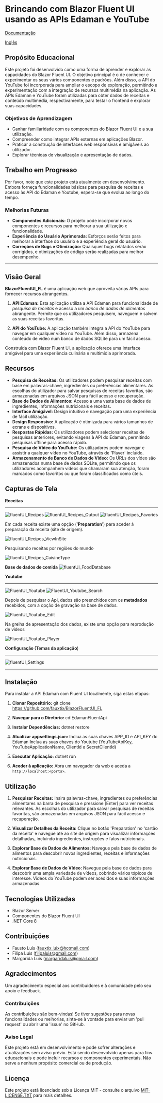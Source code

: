 # Brincando com Blazor Fluent UI usando as APIs Edaman e YouTube
[Documentação](https://fluentui-blazor.net/)

[Inglês](https://github.com/fauxtix/BlazorFluentUI_FL/blob/master//README.md)

## Propósito Educacional

Este projeto foi desenvolvido como uma forma de aprender e explorar as capacidades do Blazor Fluent UI.
O objetivo principal é o de conhecer e experimentar os seus vários componentes e padrões.
Além disso, a API do YouTube foi incorporada para ampliar o escopo de exploração, permitindo a experimentação com a integração de recursos multimédia na aplicação.
As APIs Edaman e YouTube foram utilizadas para obter dados de receitas e conteúdo multimédia, respectivamente, para testar o frontend e explorar suas capacidades.

### Objetivos de Aprendizagem

- Ganhar familiaridade com os componentes do Blazor Fluent UI e a sua utilização.
- Compreender como integrar APIs externas em aplicações Blazor.
- Praticar a construção de interfaces web responsivas e amigáveis ao utilizador.
- Explorar técnicas de visualização e apresentação de dados.

## Trabalho em Progresso

Por favor, note que este projeto está atualmente em desenvolvimento. Embora forneça funcionalidades básicas para pesquisa de receitas e acesso às API do Edaman e Youtube, espera-se que evolua ao longo do tempo.

### Melhorias Futuras

- **Componentes Adicionais:** O projeto pode incorporar novos componentes e recursos para melhorar a sua utilização e funcionalidade.
- **Experiência do Usuário Aprimorada:** Esforços serão feitos para melhorar a interface do usuário e a experiência geral do usuário.
- **Correções de Bugs e Otimização:** Quaisquer bugs relatados serão corrigidos, e otimizações de código serão realizadas para melhor desempenho.

---

## Visão Geral

**BlazorFluentUI_FL** é uma aplicação web que aproveita várias APIs para fornecer recursos abrangentes.

1. **API Edaman:** Esta aplicação utiliza a API Edaman para funcionalidade de _pesquisa de receitas_ e acesso a um _banco de dados de alimentos_ abrangente. Permite que os utilizadores pesquisem, naveguem e salvem as suas receitas favoritas.

2. **API do YouTube:** A aplicação também integra a API do YouTube para navegar em qualquer vídeo no YouTube. Além disso, armazena conteúdo de vídeo num banco de dados SQLite para um fácil acesso.

Construída com Blazor Fluent UI, a aplicação oferece uma interface amigável para uma experiência culinária e multimídia aprimorada.

## Recursos

- **Pesquisa de Receitas:** Os utilizadores podem pesquisar receitas com base em palavras-chave, ingredientes ou preferências alimentares. As escolhas do utilizador para salvar pesquisas de receitas favoritas, são armazenadas em arquivos JSON para fácil acesso e recuperação.
- **Base de Dados de Alimentos:** Acesso a uma vasta base de dados de ingredientes, informações nutricionais e receitas.
- **Interface Amigável:** Design intuitivo e navegação para uma experiência de fácil utilização.
- **Design Responsivo:** A aplicação é otimizada para vários tamanhos de ecrans e dispositivos.
- **Respostas Rápidas:** Os utilizadores podem selecionar receitas de pesquisas anteriores, evitando viagens à API do Edaman, permitindo pesquisas offline para acesso rápido.
- **Pesquisa de Vídeo do YouTube:** Os utilizadores podem navegar e assistir a qualquer vídeo no YouTube, através de 'Player' incluído.
- **Armazenamento de Banco de Dados de Vídeo:** Os URLs dos vídeo são armazenados numa base de dados SQLite, permitindo que os utilizadores acompanhem vídeos que chamaram sua atenção, foram marcados como favoritos ou que foram classificados como úteis.

## Capturas de Tela

**Receitas**
***
![fluentUI_Recipes](https://github.com/fauxtix/BlazorFluentUI_FL/assets/49880538/e0ded43c-54f4-46a2-b8f9-6ed95e01ebee)
![fluentUI_Recipes_Output](https://github.com/fauxtix/BlazorFluentUI_FL/assets/49880538/00752e20-5350-488d-af77-80f839b6feaa)
![fluentUI_Recipes_Favories](https://github.com/fauxtix/BlazorFluentUI_FL/assets/49880538/89f0f8cf-38e1-4bdc-b154-c797e7fdd460)

Em cada receita existe uma opção ('__Preparation__') para aceder à preparação da receita (site de origem).

![fluentUI_Recipes_ViewInSite](https://github.com/fauxtix/BlazorFluentUI_FL/assets/49880538/6fd77bca-6e84-42cb-a6b5-209a9362fc10)

Pesquisando receitas por regiões do mundo

![fluentUI_Recipes_CuisineType](https://github.com/fauxtix/BlazorFluentUI_FL/assets/49880538/4cb984fd-a460-4635-8dae-90bf377b55da)

**Base de dados de comida**
![fluentUI_FoodDatabase](https://github.com/fauxtix/BlazorFluentUI_FL/assets/49880538/0a2f414e-df2f-41d8-ac03-7fa91bb8a581)

**Youtube**
***
![FluentUI_Youtube](https://github.com/fauxtix/BlazorFluentUI_FL/assets/49880538/e2f98621-f74f-492e-91d3-fea61581ba70)
![FluentUI_Youtube_Search](https://github.com/fauxtix/BlazorFluentUI_FL/assets/49880538/a71164aa-566e-4d1c-a7ed-18773d52385d)

Depois de pesquisar o Api, dados são preenchidos com os __metadados__ recebidos, com a opção de gravação na base de dados.

![FluentUI_Youtube_Edit](https://github.com/fauxtix/BlazorFluentUI_FL/assets/49880538/ac82d00a-bf7c-47b7-b4e9-b47527b9326d)

Na grelha de apresentação dos dados, existe uma opção para reprodução de vídeos

![FluentUI_Youtube_Player](https://github.com/fauxtix/BlazorFluentUI_FL/assets/49880538/0a96a4b0-535b-4df3-a65a-3d4e56335e3d)

**Configuração (Temas da aplicação)**
***
![fluentUI_Settings](https://github.com/fauxtix/BlazorFluentUI_FL/assets/49880538/31ce2c8c-d401-4a2b-88f2-7cc2cca522d9)

***
## Instalação

Para instalar a API Edaman com Fluent UI localmente, siga estas etapas:

1. **Clonar Repositório:**
   git clone https://github.com/fauxtix/BlazorFluentUI_FL

2. **Navegar para o Diretório:**
   cd EdamanFluentApi

3. **Instalar Dependências:**
   dotnet restore

4. **Atualizar appsettings.json:**
   Inclua as suas chaves APP_ID e API_KEY do Edaman
   Inclua as suas chaves do Youtube (YouTubeApiKey, YouTubeApplicationName, ClientId e SecretClientId)
   
6. **Executar Aplicação:**
   dotnet run

7. **Aceder à aplicação:**
Abra um navegador da web e aceda a `http://localhost:<porta>`.

## Utilização

1. **Pesquisar Receitas:**
   Insira palavras-chave, ingredientes ou preferências alimentares na barra de pesquisa e pressione [Enter] para ver receitas relevantes. As escolhas do utilizador para salvar pesquisas de receitas favoritas, são armazenadas em arquivos JSON para fácil acesso e recuperação.

2. **Visualizar Detalhes da Receita:**
   Clique no botão 'Preparation' no 'cartão da receita' e navegue até ao site de origem para visualizar informações detalhadas, incluindo ingredientes, instruções e fatos nutricionais.

3. **Explorar Base de Dados de Alimentos:**
   Navegue pela base de dados de alimentos para descobrir novos ingredientes, receitas e informações nutricionais.

4. **Explorar Base de Dados de Vídeo:**
   Navegue pela base de dados para descobrir uma ampla variedade de vídeos, cobrindo vários tópicos de interesse. Vídeos do YouTube podem ser acedidos e suas informações armazenadas

## Tecnologias Utilizadas

- Blazor Server
- Componentes do Blazor Fluent UI
- .NET Core 8

## Contribuições

- Fausto Luís (fauxtix.luix@hotmail.com)
- Filipa Luís (filipaluis@gmail.com)
- Margarida Luís (margaridaluis@gmail.com)

## Agradecimentos

Um agradecimento especial aos contribuidores e à comunidade pelo seu apoio e feedback.

### Contribuições

As contribuições são bem-vindas! Se tiver sugestões para novas funcionalidades ou melhorias, sinta-se à vontade para enviar um 'pull request' ou abrir uma 'issue' no GitHub.

### Aviso Legal

Este projeto está em desenvolvimento e pode sofrer alterações e atualizações sem aviso prévio. Está sendo desenvolvido apenas para fins educacionais e pode incluir recursos e componentes experimentais. Não serve a nenhum propósito comercial ou de produção.

## Licença

Este projeto está licenciado sob a Licença MIT - consulte o arquivo [MIT-LICENSE.TXT](https://github.com/fauxtix/EdamanApiWithFluentUI/blob/master/BlazorFluentUI_FL/MIT-LICENSE.txt) para mais detalhes.
